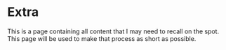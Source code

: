 # Extra

This is a page containing all content that I may need to recall on the spot. This page will be used to make that process as short as possible.